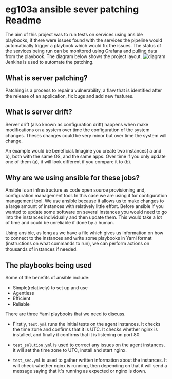 # eg103a ansible sever patching Readme
The aim of this project was to run tests on services using ansible playbooks, if there were issues found with the services the pipeline would automatically trigger a playbook which would fix the issues. The status of the services being run can be monitored using Grafana and pulling data from the playbook. The diagram below shows the project layout.
![diagram](https://cdn.discordapp.com/attachments/958316995156267068/963098096433262612/unknown.png)
Jenkins is used to automate the patching.

## What is server patching?
Patching is a process to repair a vulnerability, a flaw that is identified after the release of an application, fix bugs and add new features. 

## What is server drift?
Server drift (also known as configuration drift) happens when make modifications on a system over time the configuration of the system changes. Theses changes could be very minor but over time the system will change. 

An example would be beneficial. Imagine you create two instances( a and b), both with the same OS, and the same apps. Over time if you only update one of them (a), it will look different if you compare it to (b).

## Why are we using ansible for these jobs?
Ansible is an infrastructure as code open source provisioning and, configuration management tool. In this case we are using it for configuration management tool. We use ansible because it allows us to make changes to a large amount of instances with relatively little effort. Before ansible if you wanted to update some software on several instances you would need to go into the instances individually and then update them. This would take a lot of time and could be unreliable if done by a human.

Using ansible, as long as we have a file which gives us information on how to connect to the instances and write some playbooks in Yaml format (instructions on what commands to run), we can perform actions on thousands of instances if needed.

## The playbooks being used

Some of the benefits of ansible include:
- Simple(relatively) to set up and use
- Agentless 
- Efficient
- Reliable

There are three Yaml playbooks that we need to discuss. 

- Firstly, `test.yml` runs the initial tests on the agent instances. It checks the time zone and confirms that it is UTC. It checks whether nginx is installed, and finally it confirms that it is listening on port 80.

- `test_solution.yml` is used to correct any issues on the agent instances, it will set the time zone to UTC, install and start nginx.

- `test_svc.yml` is used to gather written information about the instances. It will check whether nginx is running, then depending on that it will send a message saying that it's running as expected or nginx is down.
